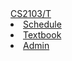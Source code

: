 <navbar placement="top" type="inverse">
    <a slot="brand" href="index.html" title="Home" class="navbar-brand">CS2103/T</a>
    <li><a href="{{baseUrl}}/index.html">Schedule</a></li>
    <li><a href="{{baseUrl}}/book/index.html" target="_blank">Textbook</a></li>
    <li><a href="{{baseUrl}}/admin/index.html">Admin</a></li>
</navbar>
